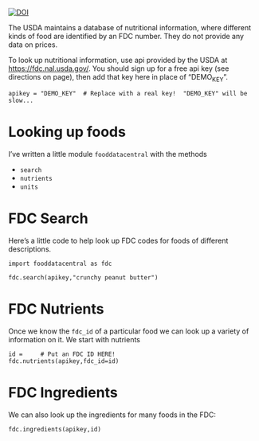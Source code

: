 
[![DOI](https://zenodo.org/badge/238808020.svg)](https://zenodo.org/badge/latestdoi/238808020)

The USDA maintains a database of nutritional information, where
different kinds of food are identified by an FDC number.  They do
not provide any data on prices.

To look up nutritional information, use api provided by the USDA at
<https://fdc.nal.usda.gov/>.   You should sign up for a
free api key (see directions on page), then add that key here in
place of &ldquo;DEMO<sub>KEY</sub>&rdquo;.

    apikey = "DEMO_KEY"  # Replace with a real key!  "DEMO_KEY" will be slow...


<a id="org0a001b6"></a>

# Looking up foods

I&rsquo;ve written a little module `fooddatacentral` with the methods

-   `search`
-   `nutrients`
-   `units`


<a id="org24e646d"></a>

# FDC Search

Here&rsquo;s a little code to help look up FDC codes for foods of
different descriptions.

    import fooddatacentral as fdc
    
    fdc.search(apikey,"crunchy peanut butter")


<a id="org4e9bac2"></a>

# FDC Nutrients

Once we know the `fdc_id` of a particular food we can look up a
variety of information on it.  We start with nutrients

    id =     # Put an FDC ID HERE!
    fdc.nutrients(apikey,fdc_id=id)


<a id="org7462d48"></a>

# FDC Ingredients

We can also look up the ingredients for many foods in the FDC:

    
    fdc.ingredients(apikey,id)


